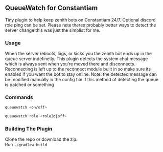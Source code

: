 ## QueueWatch for Constantiam

Tiny plugin to help keep zenith bots on Constantiam 24/7.
Optional discord role ping can be set.
Please note theres probably better ways to detect the server change this was just the simplist for me.

### Usage

When the server reboots, lags, or kicks you the zenith bot ends up in the queue server indefinetly. This plugin detects the system chat message which is always sent when you're moved there and disconnects. Reconnecting is left up to the reconnect module built in so make sure its enabled if you want the bot to stay online.
Note: the detected message can be modified manually in the config file if this method of detecting the queue is patched or something
### Commands

```bash
queuewatch <on/off>
```
```bash
queuewatch role <roleId|off>
```

### Building The Plugin

Clone the repo or download the zip.  
Run `./gradlew build`
